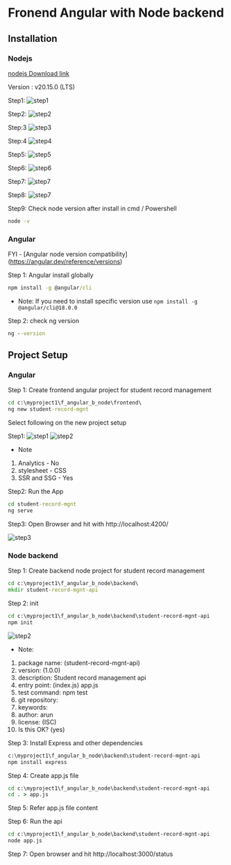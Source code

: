 # Fronend Angular with Node backend

## Installation

### Nodejs

[nodejs Download link](https://nodejs.org/en/download/prebuilt-installer)

Version : v20.15.0 (LTS)

Step1:
![step1](./docs/images/Node_Download.jpg)

Step2:
![step2](./docs/images/Node_step1.jpg)

Step:3
![step3](./docs/images/Node_step2.jpg)

Step:4
![step4](./docs/images/Node_step3.jpg)

Step5:
![step5](./docs/images/Node_step4.jpg)

Step6:
![step6](./docs/images/Node_step5.jpg)

Step7:
![step7](./docs/images/Node_step6.jpg)

Step8:
![step7](./docs/images/Node_step7.jpg)

Step9: Check node version after install in cmd / Powershell 

````cmd
node -v
````

### Angular

FYI - [Angular node version compatibility]
(https://angular.dev/reference/versions)

Step 1: Angular install globally 

````cmd
npm install -g @angular/cli
````
* Note: If you need to install specific version use `npm install -g @angular/cli@18.0.0`

Step 2: check ng version
````cmd
ng --version
````

## Project Setup

### Angular

Step 1: Create frontend angular project for student record management
````cmd
cd c:\myproject1\f_angular_b_node\frontend\
ng new student-record-mgnt
````
Select following on the new project setup

Step1:
![step1](./docs/images/project_step1.jpg)
![step2](./docs/images/project_step2.jpg)

* Note
1. Analytics - No
2. stylesheet - CSS
3. SSR and SSG - Yes

Step2: Run the App

````cmd
cd student-record-mgnt
ng serve
````

Step3: Open Browser and hit with http://localhost:4200/

![step3](./docs/images/project_step3.jpg)

### Node backend

Step 1: Create backend node project for student record management
````cmd
cd c:\myproject1\f_angular_b_node\backend\
mkdir student-record-mgnt-api
````

Step 2: init
````cmd
cd c:\myproject1\f_angular_b_node\backend\student-record-mgnt-api
npm init
````
![step2](./docs/images/bk_project_step1.jpg)

*   Note:
1. package name: (student-record-mgnt-api)
2. version: (1.0.0)
3. description: Student record management api
4. entry point: (index.js) app.js
5. test command: npm test
6. git repository: 
7. keywords:
8. author: arun
9. license: (ISC)
10. Is this OK? (yes) 

Step 3: Install Express and other dependencies
````cmd
c:\myproject1\f_angular_b_node\backend\student-record-mgnt-api
npm install express
````

Step 4: Create app.js file
````cmd
cd c:\myproject1\f_angular_b_node\backend\student-record-mgnt-api
cd . > app.js
````

Step 5: Refer app.js file content  

Step 6: Run the api

````cmd
cd c:\myproject1\f_angular_b_node\backend\student-record-mgnt-api
node app.js
````

Step 7: Open browser and hit http://localhost:3000/status 
